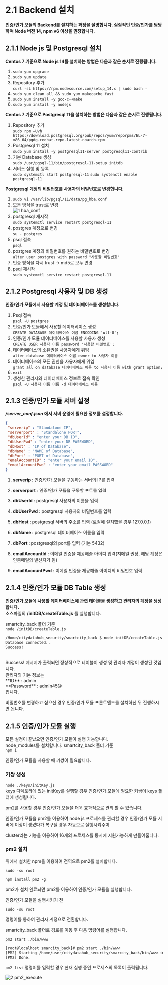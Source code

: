 # 2.1 Backend 설치

**인증/인가 모듈의 Backend를 설치하는 과정을 설명합니다. 실질적인 인증/인가를 담당하며 Node 버전 14, npm v6 이상을 권장합니다.**

## 2.1.1 Node js 및 Postgresql 설치

**Centos 7 기준으로 Node js 14를 설치하는 방법은 다음과 같은 순서로 진행됩니다.**

 1. `sudo yum upgrade`
 2. `sudo yum update`
 3. Repository 추가<br/>
    `curl -sL https://rpm.nodesource.com/setup_14.x | sudo bash -`
 4. `sudo yum clean all && sudo yum makecache fast`
 5. `sudo yum install -y gcc-c++make`
 6. `sudo yum install -y nodejs`


**Centos 7 기준으로 Postgresql 11을 설치하는 방법은 다음과 같은 순서로 진행됩니다.**

 1. Repository 추가<br/>`sudo rpm –Uvh  https://download.postgresql.org/pub/repos/yum/reporpms/EL-7-x86_64/pgdg-redhat-repo-latest.noarch.rpm`
 2.  Postgresql 11 설치<br/>
    `sudo yum install -y postgresql11-server postgresql11-contrib`
 3. 기본 Database 생성<br/>
    `sudo /usr/pgsql-11/bin/postgresql-11-setup initdb`
 4. 서비스 실행 및 등록<br/>
     `sudo systemctl start postgresql-11` 
    `sudo systenctl enable postgresql-11` 

 **Postgresql 계정의 비밀번호를 사용자의 비밀번호로 변경합니다.**

 1. `sudo vi /var/lib/pgsql/11/data/pg_hba.conf`      
 2. 모든 방식을 trust로 변경<br/>
 ![1 hba_conf](https://user-images.githubusercontent.com/42496861/162934027-e8e686e7-2037-44d1-8e95-0213cb14bd52.png)
 3. postgresql 재시작<br/>
      `sudo systemctl service restart postgresql-11`
 4. postgres 계정으로 변경<br/>
      `su - postgres`
 5. psql 접속<br/>
      `psql` 
 6. postgres 계정의 비밀번호를 원하는 비밀번호로 변경<br/>`alter user postgres with password "사용할 비밀번호"`
 7. 인증 방식을 다시 trust -> md5로 모두 변경
 8. psql 재시작<br/>`sudo systemctl service restart postgresql-11`

## 2.1.2 Postgresql 사용자 및 DB 생성
**인증/인가 모듈에서 사용할 계정 및 데이터베이스를 생성합니다.**
 1. Psql 접속<br/>`psql -U postgres`
 2. 인증/인가 모듈에서 사용할 데이터베이스 생성<br/>`CREATE DATABASE 데이터베이스 이름 ENCODING 'utf-8';`
 3. 인증/인가 모듈 데이터베이스를 사용할 사용자 생성<br/>`CREATE USER 사용자 이름 password '사용할 비밀번호';`
 4. 데이터베이스의 소유권을 사용자에게 위임<br/>`alter database 데이터베이스 이름 owner to 사용자 이름`
 5. 데이터베이스의 모든 권한을 사용자에게 위임<br/>`grant all on database 데이터베이스 이름 to 사용자 이름 with grant option;`
 6. `exit`
 7. 생성한 관리자와 데이터베이스 정보로 접속 확인<br/>`psql -U 사용자 이름 이름 -d 데이터베이스 이름`

## 2.1.3 인증/인가 모듈 서버 설정

***/server_conf.json* 에서 서버 운영에 필요한 정보를 설정합니다.**

~~~json
{
 "serverip" : "Standalone IP",
 "serverport" : "Standalone PORT",
 "dbUserId" : "enter your DB ID",
 "dbUserPwd" : "enter your DB PASSWORD",
 "dbHost" : "IP of Database",
 "dbName" : "NAME of Database",
 "dbPort" : "PORT of Database",
 "emalAccountID" : "enter your email ID",
 "emailAccountPwd" : "enter your email PASSWORD"
}
~~~
 1. **serverip** : 인증/인가 모듈을 구동하는 서버의 IP를 입력

 2. **serverport** : 인증/인가 모듈을 구동할 포트를 입력

 3. **dbUserId** : postgresql 사용자의 이름을 입력

 4. **dbUserPwd** : postgresql 사용자의 비밀번호를 입력

 5. **dbHost** : postgresql 서버의 주소를 입력 (로컬에 설치했을 경우 127.0.0.1)

 6. **dbName** : postgresql 데이터베이스 이름을 입력

 7. **dbPort** : postgresql의 port를 입력 (기본 5432)

 8. **emailAccountId** : 이메일 인증을 제공해줄 아이디 입력(지메일 권장, 해당 계정은 인증메일의 발신자가 됨)

 9. **emailAccountPwd** : 이메일 인증을 제공해줄 아이디의 비밀번호 입력

    

## 2.1.4 인증/인가 모듈 DB Table 생성

**인증/인가 모듈에 사용할 데이터베이스에 관련 테이블을 생성하고 관리자의 계정을 생성합니다.**<br/>
소스파일의 **/initDB/createTable.js**  를 실행합니다.<br/>


smartcity_back 폴더 기준<br/>
`node /initDB/createTable.js`

~~~bash
/Home/citydatahub_security/smartcity_back $ node initDB/createTable.js
Database connected..
Success!
~~~
<br/>
Success! 메시지가 출력되면 정상적으로 테이블이 생성 및 관리자 계정이 생성된 것입니다.<br/>
관리자의 기본 정보는 <br/>
**ID** : admin<br/>
**Password** : admin45@<br/>
입니다.

비밀번호를 변경하고 싶으신 경우 인증/인가 모듈 프론트엔드를 설치하신 뒤 진행하시면 됩니다.



## 2.1.5 인증/인가 모듈 실행

모든 설정이 끝났으면 인증/인가 모듈이 실행 가능합니다.<br/>  node_modules를 설치합니다.
smartcity_back 폴더 기준<br/>
`npm i`<br/>

인증/인가 모듈을 사용할 때 키쌍이 필요합니다.
### 키쌍 생성
`node ./keys/initKey.js` <br/>
keys 디렉토리에 있는 initKey를 실행할 경우 인증/인가 모듈에 필요한 키쌍이 keys 폴더에 생성됩니다.

pm2를 사용할 경우 인증/인가 모듈을 더욱 효과적으로 관리 할 수 있습니다.

인증/인가 모듈을 pm2를 이용하여 node js 프로세스를 관리할 경우 인증/인가 모듈 서버에 이상이 생겼다가 복구될 경우 자동으로 실행시켜주며

cluster라는 기능을 이용하여 16개의 프로세스를 동시에 지원가능하게 만들어줍니다.

### pm2 설치

위에서 설치한 npm을 이용하여 전역으로 pm2를 설치합니다.

`sudo -su root`

`npm install pm2 -g`

pm2가 설치 완료되면 pm2를 이용하여 인증/인가 모듈을 실행합니다.

인증/인가 모듈을 실행시키기 전

`sudo -su root`

명령어를 통하여 관리자 계정으로 전환합니다.

smartcity_back 폴더로 경로를 이동 후 다음 명령어를 실행합니다.

`pm2 start ./bin/www`

```bash
[root@localhost smarcity_back]# pm2 start ./bin/www
[PM2] Starting /home/user/citydatahub_security/smarcity_back/bin/www in fork_mode (1 instance)
[PM2] Done.
```

`pm2 list` 명령어를 입력할 경우 현재 실행 중인 프로세스의 목록이 출력됩니다.



![2 pm2_execute](https://user-images.githubusercontent.com/42496861/162934048-4bf659c9-130d-4026-939f-d3b4ac6118e5.png)


